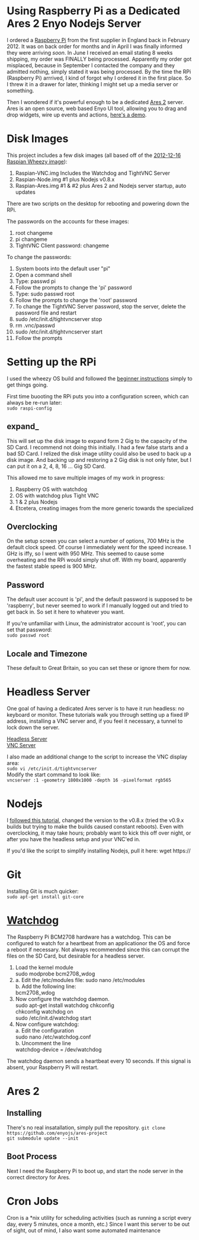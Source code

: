 # Using Raspberry Pi as a Dedicated Ares 2 Enyo Nodejs Server #

I ordered a [Raspberry Pi](http://www.raspberrypi.org/) from the first supplier in England back in February 2012. It was on back order for months and in April I was finally informed they were arriving *soon*. In June I received an email stating 8 weeks shipping, my order was FINALLY being processed. Apparently my order got misplaced, because in September I contacted the company and they admitted nothing, simply stated it was being processed. By the time the RPi (Raspberry Pi) arrrived, I kind of forgot why I ordered it in the first place. So I threw it in a drawer for later, thinking I might set up a media server or something.  

Then I wondered if it's powerful enough to be a dedicated [Ares 2](https://github.com/enyojs/ares-project) server. Ares is an open source, web based Enyo UI  tool, allowing you to drag and drop widgets, wire up events and actions, [here's a demo](https://www.youtube.com/watch?feature=player_embedded&v=qQkzUDtiC-I).

# Disk Images #
This project includes a few disk images (all based off of the [2012-12-16 Raspian Wheezy image](http://www.raspberrypi.org/downloads)):  
1. Raspian-VNC.img Includes the Watchdog and TightVNC Server
2. Raspian-Node.img #1 plus Nodejs v0.8.x
3. Raspian-Ares.img #1 & #2 plus Ares 2 and Nodejs server startup, auto updates

There are two scripts on the desktop for rebooting and powering down the RPi.  

The passwords on the accounts for these images:  
1. root changeme
2. pi changeme
3. TightVNC Client password: changeme

To change the passwords:  
1. System boots into the default user "pi"  
2. Open a command shell  
3. Type: passwd pi  
4. Follow the prompts to change the 'pi' password  
5. Type: sudo passwd root  
6. Follow the prompts to change the 'root' password  
7. To change the TightVNC Server password, stop the server, delete the password file and restart  
8. sudo /etc/init.d/tightvncserver stop  
8. rm .vnc/passwd  
9. sudo /etc/init.d/tightvncserver start  
10. Follow the prompts  

# Setting up the RPi #
I used the wheezy OS build and followed the [beginner instructions](http://www.raspberrypi.org/quick-start-guide) simply to get things going.

First time buooting the RPi puts you into a configuration screen, which can always be re-run later:  
    `sudo raspi-config`

## expand_ ##

This will set up the disk image to expand form 2 Gig to the capacity of the SD Card. I recommend not doing this initially. I had a few false starts and a bad SD Card. I relized the disk image utility could also be used to back up a disk image. And backing up and restoring a 2 Gig disk is not only fster, but I can put it on a 2, 4, 8, 16 ... Gig SD Card.

This allowed me to save multiple images of my work in progress:
1. Raspberry OS with watchdog
2. OS with watchdog plus Tight VNC
3. 1 & 2 plus Nodejs
4. Etcetera, creating images from the more generic towards the specialized

## Overclocking ##

On the setup screen you can select a number of options, 700 MHz is the default clock speed. Of course I immediately went for the speed increase. 1 GHz is iffy, so I went with 950 MHz. This seemed to cause some overheating and the RPi would simply shut off. With my board, apparently the fastest stable speed is 900 MHz.

## Password ##
The default user account is 'pi', and the default password is supposed to be 'raspberry', but never seemed to work if I manually logged out and tried to get back in. So set it here to whatever you want.  

If you're unfamiliar with Linux, the administrator account is 'root', you can set that password:  
`sudo passwd root`  

## Locale and Timezone ##
These default to Great Britain, so you can set these or ignore them for now.

# Headless Server #
One goal of having a dedicated Ares server is to have it run headless: no keyboard or monitor. These tutorials walk you through setting up a fixed IP address, installing a VNC server and, if you feel it necessary, a tunnel to lock down the server.  
  
[Headless Server](http://www.penguintutor.com/linux/raspberrypi-headless)  
[VNC Server](http://www.penguintutor.com/linux/tightvnc)  

I also made an additional change to the script to increase the VNC display area:  
`sudo vi /etc/init.d/tightvncserver`  
Modify the start command to look like:  
`vncserver :1 -geometry 1800x1000 -depth 16 -pixelformat rgb565`

# Nodejs #
I [followed this tutorial](http://www.raspberrypi.org/phpBB3/viewtopic.php?f=34&t=18775), changed the version to the v0.8.x (tried the v0.9.x builds but trying to make the builds caused constant reboots). Even with overclocking, it may take hours; probably want to kick this off over night, or after you have the headless setup and your VNC'ed in.  
  
If you'd like the script to simplify installing Nodejs, pull it here: 
wget https://
# Git #
Installing Git is much quicker:  
`sudo apt-get install git-core`  

# [Watchdog](http://pi.gadgetoid.co.uk/post/001-who-watches-the-watcher) #

The Raspberry Pi BCM2708 hardware has a watchdog. This can be configured to watch for a heartbeat from an applicationor the OS and force a reboot if necessary. Not always recommended since this can corrupt the files on the SD Card, but desirable for a headless server.

1. Load the kernel module  
sudo modprobe bcm2708_wdog  
2. a. Edit the /etc/modules file:
sudo nano /etc/modules  
b. Add the following line:  
bcm2708_wdog
3. Now configure the watchdog daemon.  
sudo apt-get install watchdog chkconfig  
chkconfig watchdog on  
sudo /etc/init.d/watchdog start  
4. Now configure watchdog:  
a. Edit the configuration  
sudo nano /etc/watchdog.conf  
b. Uncomment the line  
watchdog-device = /dev/watchdog

The watchdog daemon sends a heartbeat every 10 seconds. If this signal is absent, your Raspberry Pi will restart.

# Ares 2 #
## Installing ##
There's no real insatallation, simply pull the repository.
`git clone https://github.com/enyojs/ares-project`  
`git submodule update --init`  

## Boot Process ##
Next I need the Raspberry Pi to boot up, and start the node server in the correct directory for Ares.

# Cron Jobs #

Cron is a *nix utility for scheduling activities (such as running a script every day, every 5 minutes, once a month, etc.) Since I want this server to be out of sight, out of mind, I also want some automated maintenance